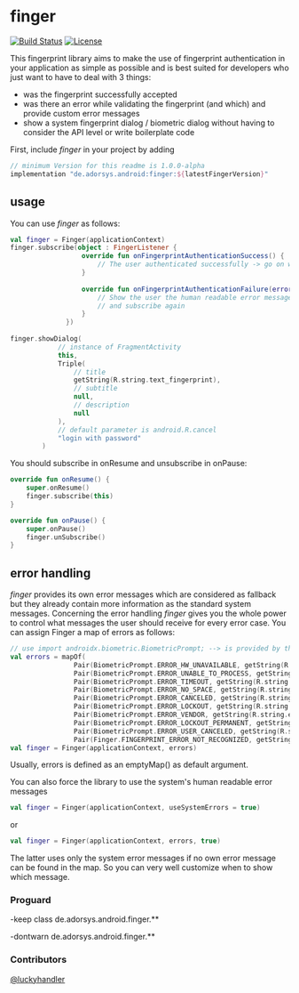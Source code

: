 # finger

[![Build Status](https://travis-ci.org/adorsys/fingerprint-android.svg?branch=master)](https://travis-ci.org/adorsys/fingerprint-android)
[![License](https://img.shields.io/badge/License-Apache%202.0-blue.svg)](https://opensource.org/licenses/Apache-2.0)

This fingerprint library aims to make the use of fingerprint authentication in your application as simple as possible and is best suited for developers who just want to have to deal with 3 things:

* was the fingerprint successfully accepted
* was there an error while validating the fingerprint (and which) and provide custom error messages
* show a system fingerprint dialog / biometric dialog without having to consider the API level or write boilerplate code

First, include _finger_ in your project by adding
  ````groovy
  // minimum Version for this readme is 1.0.0-alpha
implementation "de.adorsys.android:finger:${latestFingerVersion}"
````

## usage
You can use _finger_ as follows:

```` kotlin 
val finger = Finger(applicationContext)
finger.subscribe(object : FingerListener {
                  override fun onFingerprintAuthenticationSuccess() {
                      // The user authenticated successfully -> go on with your logic
                  }
                  
                  override fun onFingerprintAuthenticationFailure(errorMessage: String, errorCode: Int) {
                      // Show the user the human readable error message and use the error code if necessary 
                      // and subscribe again
                  }
              })
              
finger.showDialog(
            // instance of FragmentActivity
            this,
            Triple(
                // title
                getString(R.string.text_fingerprint),  
                // subtitle    
                null,         
                // description                             
                null                                       
            ),
            // default parameter is android.R.cancel
            "login with password"                          
        )
````

You should subscribe in onResume and unsubscribe in onPause:
````kotlin
override fun onResume() {
    super.onResume()
    finger.subscribe(this)
}

override fun onPause() {
    super.onPause()
    finger.unSubscribe()
}
````

##  error handling
_finger_ provides its own error messages which are considered as fallback but they already contain more information as the standard system messages. Concerning the error handling _finger_ gives you the whole power to control what messages the user should receive for every error case. You can assign Finger a map of errors as follows:
 
```` kotlin
// use import androidx.biometric.BiometricPrompt; --> is provided by the library
val errors = mapOf(
                Pair(BiometricPrompt.ERROR_HW_UNAVAILABLE, getString(R.string.error_override_hw_unavailable)),
                Pair(BiometricPrompt.ERROR_UNABLE_TO_PROCESS, getString(R.string.error_override_unable_to_process)),
                Pair(BiometricPrompt.ERROR_TIMEOUT, getString(R.string.error_override_error_timeout)),
                Pair(BiometricPrompt.ERROR_NO_SPACE, getString(R.string.error_override_no_space)),
                Pair(BiometricPrompt.ERROR_CANCELED, getString(R.string.error_override_canceled)),
                Pair(BiometricPrompt.ERROR_LOCKOUT, getString(R.string.error_override_lockout)),
                Pair(BiometricPrompt.ERROR_VENDOR, getString(R.string.error_override_vendor)),
                Pair(BiometricPrompt.ERROR_LOCKOUT_PERMANENT, getString(R.string.error_override_lockout_permanent)),
                Pair(BiometricPrompt.ERROR_USER_CANCELED, getString(R.string.error_override_user_cancel)),
                Pair(Finger.FINGERPRINT_ERROR_NOT_RECOGNIZED, getString(R.string.error_override_not_recognized)))
val finger = Finger(applicationContext, errors)
````

Usually, errors is defined as an emptyMap() as default argument.
   
You can also force the library to use the system's human readable error messages

```` kotlin
val finger = Finger(applicationContext, useSystemErrors = true)
````
or

```` kotlin
val finger = Finger(applicationContext, errors, true)
````
The latter uses only the system error messages if no own error message can be found in the map. So you can very well customize when to show which message.



### Proguard
-keep class de.adorsys.android.finger.**

-dontwarn de.adorsys.android.finger.**

### Contributors
[@luckyhandler](https://github.com/luckyhandler)
